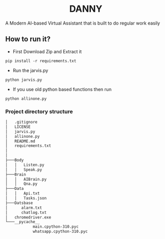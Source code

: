 <h1 align="center"> DANNY </h1>

A Modern AI-based Virtual Assistant that is built to do regular work easily




## How to run it?

- First Download Zip and Extract it

```
pip install -r requirements.txt
```

- Run the jarvis.py 

```
python jarvis.py
```

- If you use old python based functions then run 
```
python allinone.py
```

### Project directory structure

```bash
│   .gitignore
│   LICENSE
│   jarvis.py
│   allinone.py
│   README.md
│   requirements.txt
│   
│
├───Body
│   │   Listen.py
│   │   Speak.py
├───Brain
│   │   AIBrain.py
│   │   Qna.py
├───Data
│   │   Api.txt
│   │   Tasks.json
├───Datsbase
│      alarm.txt
│      chatlog.txt
│   chromedriver.exe    
└───__pycache__
            main.cpython-310.pyc
            whatsapp.cpython-310.pyc

```
